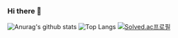 ### Hi there 👋



![Anurag's github stats](https://github-readme-stats.vercel.app/api?username=slhun22)
![Top Langs](https://github-readme-stats.vercel.app/api/top-langs/?username=slhun22&layout=compact)
[![Solved.ac프로필](http://mazassumnida.wtf/api/generate_badge?boj=yangsh1004)](https://solved.ac/yangsh1004)

<!--
**slhun22/slhun22** is a ✨ _special_ ✨ repository because its `README.md` (this file) appears on your GitHub profile.


